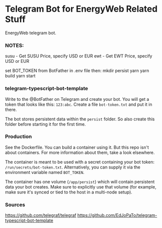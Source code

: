# Telegram Bot for EnergyWeb Related Stuff

EnergyWeb telegram bot.

### NOTES:

susu - Get SUSU Price, specify USD or EUR
ewt - Get EWT Price, specify USD or EUR

set BOT_TOKEN from BotFather in .env file
then:
mkdir persist
yarn
yarn build
yarn start

### telegram-typescript-bot-template

Write to the @BotFather on Telegram and create your bot.
You will get a token that looks like this: `123:abc`.
Create a file `bot-token.txt` and put it in there.

The bot stores persistent data within the `persist` folder.
So also create this folder before starting it for the first time.

### Production

See the Dockerfile.
You can build a container using it.
But this repo isn't about containers.
For more information about them, take a look elsewhere.

The container is meant to be used with a secret containing your bot token: `/run/secrets/bot-token.txt`.
Alternatively, you can supply it via the environment variable named `BOT_TOKEN`.

The container has one volume (`/app/persist`) which will contain persistent data your bot creates.
Make sure to explicitly use that volume (for example, make sure it's synced or tied to the host in a multi-node setup).

### Sources

https://github.com/telegraf/telegraf
https://github.com/EdJoPaTo/telegram-typescript-bot-template
